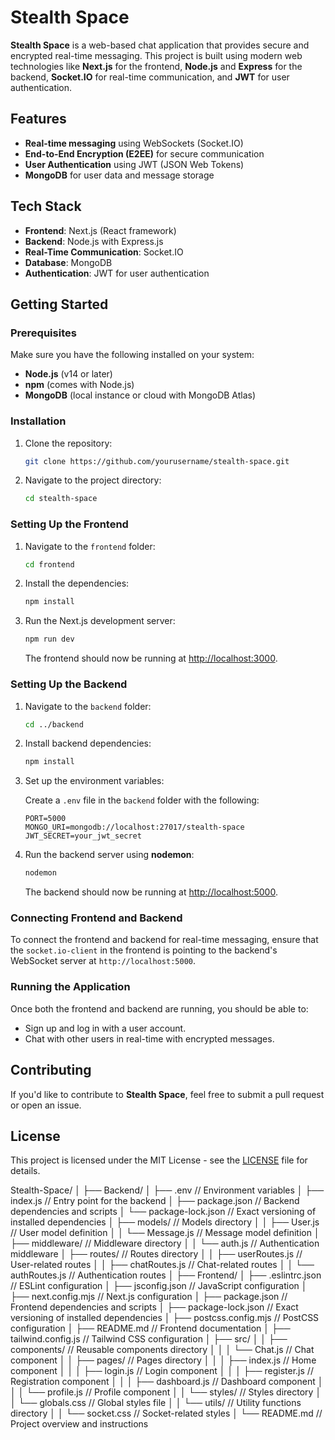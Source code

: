 # Stealth Space

**Stealth Space** is a web-based chat application that provides secure and encrypted real-time messaging. This project is built using modern web technologies like **Next.js** for the frontend, **Node.js** and **Express** for the backend, **Socket.IO** for real-time communication, and **JWT** for user authentication.

## Features
- **Real-time messaging** using WebSockets (Socket.IO)
- **End-to-End Encryption (E2EE)** for secure communication
- **User Authentication** using JWT (JSON Web Tokens)
- **MongoDB** for user data and message storage

## Tech Stack
- **Frontend**: Next.js (React framework)
- **Backend**: Node.js with Express.js
- **Real-Time Communication**: Socket.IO
- **Database**: MongoDB
- **Authentication**: JWT for user authentication

## Getting Started

### Prerequisites
Make sure you have the following installed on your system:
- **Node.js** (v14 or later)
- **npm** (comes with Node.js)
- **MongoDB** (local instance or cloud with MongoDB Atlas)

### Installation

1. Clone the repository:

   ```bash
   git clone https://github.com/yourusername/stealth-space.git
   ```

2. Navigate to the project directory:

   ```bash
   cd stealth-space
   ```

### Setting Up the Frontend

1. Navigate to the `frontend` folder:

   ```bash
   cd frontend
   ```

2. Install the dependencies:

   ```bash
   npm install
   ```

3. Run the Next.js development server:

   ```bash
   npm run dev
   ```

   The frontend should now be running at [http://localhost:3000](http://localhost:3000).

### Setting Up the Backend

1. Navigate to the `backend` folder:

   ```bash
   cd ../backend
   ```

2. Install backend dependencies:

   ```bash
   npm install
   ```

3. Set up the environment variables:

   Create a `.env` file in the `backend` folder with the following:

   ```env
   PORT=5000
   MONGO_URI=mongodb://localhost:27017/stealth-space
   JWT_SECRET=your_jwt_secret
   ```

4. Run the backend server using **nodemon**:

   ```bash
   nodemon
   ```

   The backend should now be running at [http://localhost:5000](http://localhost:5000).

### Connecting Frontend and Backend

To connect the frontend and backend for real-time messaging, ensure that the `socket.io-client` in the frontend is pointing to the backend's WebSocket server at `http://localhost:5000`.

### Running the Application

Once both the frontend and backend are running, you should be able to:
- Sign up and log in with a user account.
- Chat with other users in real-time with encrypted messages.

## Contributing
If you'd like to contribute to **Stealth Space**, feel free to submit a pull request or open an issue.

## License
This project is licensed under the MIT License - see the [LICENSE](LICENSE) file for details.

Stealth-Space/
│
├── Backend/
│   ├── .env                         // Environment variables
│   ├── index.js                     // Entry point for the backend
│   ├── package.json                 // Backend dependencies and scripts
│   └── package-lock.json            // Exact versioning of installed dependencies
│   ├── models/                      // Models directory
│   │   ├── User.js                  // User model definition
│   │   └── Message.js               // Message model definition
│   ├── middleware/                  // Middleware directory
│   │   └── auth.js                  // Authentication middleware
│   ├── routes/                      // Routes directory
│   │   ├── userRoutes.js            // User-related routes
│   │   ├── chatRoutes.js            // Chat-related routes
│   │   └── authRoutes.js            // Authentication routes
│
├── Frontend/
│   ├── .eslintrc.json               // ESLint configuration
│   ├── jsconfig.json                // JavaScript configuration
│   ├── next.config.mjs              // Next.js configuration
│   ├── package.json                  // Frontend dependencies and scripts
│   ├── package-lock.json             // Exact versioning of installed dependencies
│   ├── postcss.config.mjs            // PostCSS configuration
│   ├── README.md                     // Frontend documentation
│   ├── tailwind.config.js            // Tailwind CSS configuration
│   ├── src/
│   │   ├── components/              // Reusable components directory
│   │   │   └── Chat.js              // Chat component
│   │   ├── pages/                   // Pages directory
│   │   │   ├── index.js             // Home component
│   │   │   ├── login.js             // Login component
│   │   │   ├── register.js          // Registration component
│   │   │   ├── dashboard.js          // Dashboard component
│   │   │   └── profile.js           // Profile component
│   │   └── styles/                  // Styles directory
│   │       └── globals.css          // Global styles file
│   │   └── utils/                   // Utility functions directory
│   │       └── socket.css           // Socket-related styles
│
└── README.md                         // Project overview and instructions

